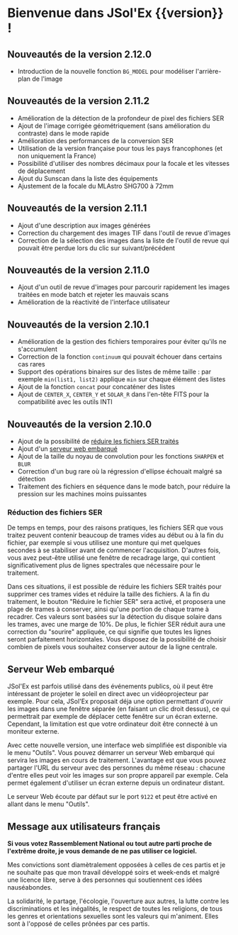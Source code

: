 # Bienvenue dans JSol'Ex {{version}} !

## Nouveautés de la version 2.12.0

- Introduction de la nouvelle fonction `BG_MODEL` pour modéliser l'arrière-plan de l'image

## Nouveautés de la version 2.11.2

- Amélioration de la détection de la profondeur de pixel des fichiers SER
- Ajout de l'image corrigée géométriquement (sans amélioration du contraste) dans le mode rapide
- Amélioration des performances de la conversion SER
- Utilisation de la version française pour tous les pays francophones (et non uniquement la France)
- Possibilité d'utiliser des nombres décimaux pour la focale et les vitesses de déplacement
- Ajout du Sunscan dans la liste des équipements
- Ajustement de la focale du MLAstro SHG700 à 72mm

## Nouveautés de la version 2.11.1

- Ajout d'une description aux images générées
- Correction du chargement des images TIF dans l'outil de revue d'images
- Correction de la sélection des images dans la liste de l'outil de revue qui pouvait être perdue lors du clic sur suivant/précédent

## Nouveautés de la version 2.11.0

- Ajout d'un outil de revue d'images pour parcourir rapidement les images traitées en mode batch et rejeter les mauvais scans
- Amélioration de la réactivité de l'interface utilisateur

## Nouveautés de la version 2.10.1

- Amélioration de la gestion des fichiers temporaires pour éviter qu'ils ne s'accumulent
- Correction de la fonction `continuum` qui pouvait échouer dans certains cas rares
- Support des opérations binaires sur des listes de même taille : par exemple `min(list1, list2)` applique `min` sur chaque élément des listes
- Ajout de la fonction `concat` pour concaténer des listes
- Ajout de `CENTER_X`, `CENTER_Y` et `SOLAR_R` dans l'en-tête FITS pour la compatibilité avec les outils INTI

## Nouveautés de la version 2.10.0

- Ajout de la possibilité de [réduire les fichiers SER traités](#réduction-des-fichiers-ser)
- Ajout d'un [serveur web embarqué](#serveur-web-embarqué)
- Ajout de la taille du noyau de convolution pour les fonctions `SHARPEN` et `BLUR`
- Correction d'un bug rare où la régression d'ellipse échouait malgré sa détection
- Traitement des fichiers en séquence dans le mode batch, pour réduire la pression sur les machines moins puissantes

### Réduction des fichiers SER

De temps en temps, pour des raisons pratiques, les fichiers SER que vous traitez peuvent contenir beaucoup de trames vides au début ou à la fin du fichier, par exemple si vous utilisez une monture qui met quelques secondes à se stabiliser avant de commencer l'acquisition.
D'autres fois, vous avez peut-être utilisé une fenêtre de recadrage large, qui contient significativement plus de lignes spectrales que nécessaire pour le traitement.

Dans ces situations, il est possible de réduire les fichiers SER traités pour supprimer ces trames vides et réduire la taille des fichiers.
A la fin du traitement, le bouton "Réduire le fichier SER" sera activé, et proposera une plage de trames à conserver, ainsi qu'une portion de chaque trame à recadrer.
Ces valeurs sont basées sur la détection du disque solaire dans les trames, avec une marge de 10%.
De plus, le fichier SER réduit aura une correction du "sourire" appliquée, ce qui signifie que toutes les lignes seront parfaitement horizontales.
Vous disposez de la possibilité de choisir combien de pixels vous souhaitez conserver autour de la ligne centrale.

## Serveur Web embarqué

JSol'Ex est parfois utilisé dans des événements publics, où il peut être intéressant de projeter le soleil en direct avec un vidéoprojecteur par exemple.
Pour cela, JSol'Ex proposait déja une option permettant d'ouvrir les images dans une fenêtre séparée (en faisant un clic droit dessus), ce qui permettrait par exemple de déplacer cette fenêtre sur un écran externe.
Cependant, la limitation est que votre ordinateur doit être connecté à un moniteur externe.

Avec cette nouvelle version, une interface web simplifiée est disponible via le menu "Outils".
Vous pouvez démarrer un serveur Web embarqué qui servira les images en cours de traitement.
L'avantage est que vous pouvez partager l'URL du serveur avec des personnes du même réseau : chacune d'entre elles peut voir les images sur son propre appareil par exemple.
Cela permet également d'utiliser un écran externe depuis un ordinateur distant.

Le serveur Web écoute par défaut sur le port `9122` et peut être activé en allant dans le menu "Outils".

## Message aux utilisateurs français

**Si vous votez Rassemblement National ou tout autre parti proche de l'extrême droite, je vous demande de ne pas utiliser ce logiciel.**

Mes convictions sont diamètralement opposées à celles de ces partis et je ne souhaite pas que mon travail développé soirs et week-ends et malgré une licence libre, serve à des personnes qui soutiennent ces idées nauséabondes.

La solidarité, le partage, l'écologie, l'ouverture aux autres, la lutte contre les discriminations et les inégalités, le respect de toutes les religions, de tous les genres et orientations sexuelles sont les valeurs qui m'animent.
Elles sont à l'opposé de celles prônées par ces partis.
